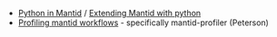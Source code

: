 - [Python in Mantid](https://docs.mantidproject.org/nightly/tutorials/python_in_mantid/index.html#pim-intro) / [Extending Mantid with python](https://docs.mantidproject.org/nightly/tutorials/extending_mantid_with_python/index.html)
- [Profiling mantid workflows](https://developer.mantidproject.org/ProfilingOverview.html) - specifically mantid-profiler (Peterson)
